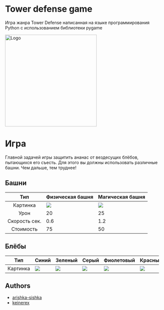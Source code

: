 # Tower defense game

Игра жанра Tower Defense написанная на языке программирования Python с использованием библиотеки pygame

<img alt="Logo" height="300" src="C:\Users\keinerex\PycharmProjects\td-game\sprites\for_readme\logo.png" width="300"/>

# Игра

Главной задачей игры защитить ананас от вездесущих блёбов, пытающихся его съесть. Для этого вы должны использовать
различные башни. Чем дальше, тем труднее!

## Башни

|      Тип      | Физическая башня                                                            | Магическая башня                                                         |
|:-------------:|-----------------------------------------------------------------------------|--------------------------------------------------------------------------|
|   Картинка    | ![](C:\Users\keinerex\PycharmProjects\td-game\sprites\tower\physical\0.png) | ![](C:\Users\keinerex\PycharmProjects\td-game\sprites\tower\magic\0.png) |
|     Урон      | 20                                                                          | 25                                                                       |
| Скорость сек. | 0.6                                                                         | 1.2                                                                      |
|   Стоимость   | 75                                                                          | 50                                                                       |

## Блёбы

|   Тип    | Синий                                                                         | Зеленый                                                                        | Серый                                                                         | Фиолетовый                                                                      | Красный                                                                      |
|:--------:|-------------------------------------------------------------------------------|--------------------------------------------------------------------------------|-------------------------------------------------------------------------------|---------------------------------------------------------------------------------|------------------------------------------------------------------------------|
| Картинка | ![](C:\Users\keinerex\PycharmProjects\td-game\sprites\slimes\blue\walk\0.png) | ![](C:\Users\keinerex\PycharmProjects\td-game\sprites\slimes\green\walk\0.png) | ![](C:\Users\keinerex\PycharmProjects\td-game\sprites\slimes\grey\walk\0.png) | ![](C:\Users\keinerex\PycharmProjects\td-game\sprites\slimes\purple\walk\0.png) | ![](C:\Users\keinerex\PycharmProjects\td-game\sprites\slimes\red\walk\0.png) |

## Authors

- [arishka-sishka](https://github.com/arishka-sishka)
- [keinerex](https://github.com/keinerex)

